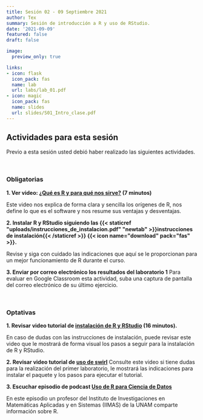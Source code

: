 ```yaml
---
title: Sesión 02 - 09 Septiembre 2021
author: Tex
summary: Sesión de introducción a R y uso de RStudio.
date: '2021-09-09'
featured: false
draft: false

image:
  preview_only: true

links:
- icon: flask
  icon_pack: fas
  name: lab
  url: labs/lab_01.pdf
- icon: magic
  icon_pack: fas
  name: slides
  url: slides/S01_Intro_clase.pdf
---
```


## Actividades para esta sesión 

Previo a esta sesión usted debió haber realizado las siguientes actividades.

&nbsp;

### Obligatorias

**1. Ver video: [¿Qué es R y para qué nos sirve?](https://youtu.be/3hR2A2nCI4U) 
(7 minutos)**

Este video nos explica de forma clara y sencilla los orígenes de R, nos define lo que es el software y nos resume sus ventajas y desventajas.

**2. Instalar R y RStudio siguiendo las {{< staticref "uploads/instrucciones_de_instalacion.pdf" "newtab" >}}instrucciones de instalación{{< /staticref >}} {{< icon name="download" pack="fas" >}}.**

Revise y siga con cuidado las indicaciones que aquí se le proporcionan para un mejor funcionamiento de R durante el curso.

**3. Enviar por correo electrónico los resultados del laboratorio 1**
Para evaluar en Google Classroom esta actividad, suba una captura de pantalla del correo electrónico de su último ejercicio.

&nbsp;

### Optativas

**1. Revisar video tutorial de [instalación de R y RStudio](https://www.youtube.com/watch?v=k0oCZdJPsDU) (16 minutos).**

En caso de dudas con las instrucciones de instalación, puede revisar este video que le mostrará de forma visual los pasos a seguir para la instalación de R y RStudio.

**2. Revisar video tutorial de [uso de swirl](https://youtu.be/w6L7Ye18yPE)**
Consulte este video si tiene dudas para la realización del primer laboratorio, le mostrará las indicaciones para instalar el paquete y los pasos para ejecutar el tutorial.

**3. Escuchar episodio de podcast [Uso de R para Ciencia de Datos](https://anchor.fm/datos-en-accion/episodes/Uso-de-R-para-Ciencia-de-Datos-e411di/a-abbudj)**

En este episodio un profesor del Instituto de Investigaciones en Matemáticas Aplicadas y en Sistemas (IIMAS) de la UNAM comparte información sobre R.

&nbsp;

&nbsp;


